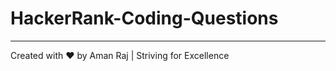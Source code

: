  # HackerRank-Coding-Questions
--------------------------------------------------------------------------

<html>
    <div class="footer">
            Created with ❤️ by Aman Raj | Striving for Excellence
        </div>

</html>

